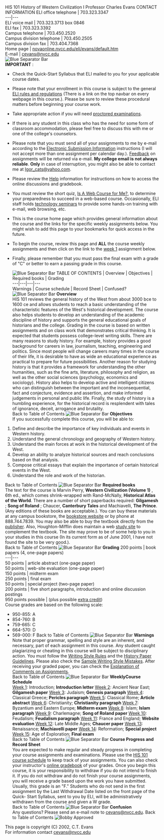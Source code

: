 HIS 101 History of Western Civilization I Professor Charles Evans     CONTACT
INFORMATION ELI office telephone | 703.323.3347  
---|---  
ELI voice mail | 703.323.3713 box 0846  
ELI fax | 703.323.3392  
Campus telephone | 703.450.2520  
Campus division telephone | 703.450.2505  
Campus division fax | 703.404.7368  
Home page |
[novaonline.nvcc.edu/eli/evans/default.htm](http://novaonline.nvcc.edu/eli/evans/default.htm)  
E-mail | [cevans@nvcc.edu](mailto:cevans@nvcc.edu)  
    ![Blue Separator Bar](photos/bluebar.jpg)     
**IMPORTANT** :

  * Check the Quick-Start Syllabus that ELI mailed to you for your applicable course dates.
  * Please note that your enrollment in this course is subject to the general [ELI rules and regulations](http://eli.nvcc.edu/elipps.htm) (There is a link on the top navbar on every webpage in this course.).  Please be sure to review these procedural matters before beginning your course work.
  * Take appropriate action if you will need [proctored examinations](http://eli.nvcc.edu/elipps.htm#proctor).
  * If there is any student in this class who has the need for some form of classroom accommodation, please feel free to discuss this with me or one of the college's counselors.
  * Please note that you must send all of your assignments to me by e-mail according to the [Electronic Submission Information](../resources/submission.html) instructions  (I will not accept more than one assignment per calendar day.).  [Feedback](../Resources/Submission.html#Feedback) on assignments will be returned via e-mail.   **My college email is not always reliable**.    **Only** in case of interruption, you might also be able to contact me at [Igor_cats@yahoo.com](mailto:Igor_cats@yahoo.com).
  * Please review the [Help](../resources/help.html) information for instructions on how to access the online discussions and gradebook.
  * You must review the short quiz, [ Is A Web Course for Me?](../resources/quiz.html), to determine your preparedness to succeed in a web-based course.  Occasionally, ELI staff holds [ technology seminars](http://eli.nvcc.edu/seminars.htm) to provide some hands-on training with e-mail, web browsing, etc.
  * This is the course home page which provides general information about the course and the links for the specific weekly assignments below.  You might wish to add this page to your bookmarks for quick access in the future.
  * To begin the course, review this page and **ALL** the course weekly assignments and then click on the link to the [week 1](details/confirm.html) assignment below.
  * Finally, please remember that you must pass the final exam with a grade of "C" or better to earn a passing grade in this course.

    ![Blue Separator Bar](photos/bluebar.jpg)   TABLE OF CONTENTS | Overview | Objectives | Required books | Grading  
---|---|---|---  
Warnings | Course schedule | Record Sheet | Confused?  
      ![Blue Separator Bar](photos/bluebar.jpg)   **Overview**   
HIS 101 reviews the general history of the West from about 3000 bce to 1600 ce
and allows students to reach a basic understanding of the characteristic
features of the West's historical development.  The course also helps students
to develop an understanding of the academic discipline of history and supports
the general educational goals of historians and the college.  Grading in the
course is based on written assignments and on class work that demonstrates
critical thinking.  It is expected that students possess college-level writing
skills.   There are many reasons to study history.  For example, history
provides a good background for careers in law, journalism, teaching,
engineering and politics.  Since most people will change careers many times in
the course of their life, it is desirable to have as wide an educational
experience as practical to prepare for future possibilities.  Another reason
for studying history is that it provides a framework for understanding the
other humanities, such as the fine arts, literature, philosophy and religion,
as well as the other social sciences (psychology, economics and sociology).
History also helps to develop active and intelligent citizens who can
distinguish between the important and the inconsequential, fact and
conjecture, evidence and assertion, and make informed judgements in personal
and public life.  Finally, the study of history is a humbling experience, for
the historical record is resplendent with tales of ignorance, deceit,
arrogance and brutality.  
Back to Table of Contents     ![Blue Separator Bar](photos/bluebar.jpg)
**Objectives**  
If you successfully complete this course, you will be able to:

  1. Define and describe the importance of key individuals and events in Western history.
  2. Understand the general chronology and geography of Western history.
  3. Understand the main forces at work in the historical development of the West.
  4. Develop an ability to analyze historical sources and reach conclusions based on that analysis.
  5. Compose critical essays that explain the importance of certain historical events in the West.
  6. Understand the role and work of the historian.

Back to Table of Contents     ![Blue Separator Bar](photos/bluebar.jpg)
**Required books**  
The text for the course is Marvin Perry, **Western Civilization (Volume 1)** ,
6th ed., which comes shrink-wrapped with Rand-McNally, **Historical Atlas of
the World**.   There are a number of short paperbacks required:  **Gilgamesh**
; **Song of Roland** ; Chaucer, **Canterbury Tales** and Machiavelli, **The
Prince**.   (Any editions of these books are acceptable.).  You can buy these
materials at any campus bookstore, the [bookstore
website](http://www.bkstore.com/nvcc/) or by phone at 888.744.7839.  You may
also be able to buy the textbook directly from the
[publisher](http://college.hmco.com/cgi-bin/SaCGI.cgi/store.class).  Also,
Houghton-Mifflin does maintain a web [ study
site](http://college.hmco.com/history/west/perry/western_civilization/6e/students/index.html)
to complement the textbook.  The site may prove to be of some help to you in
your studies in this course (In its current form as of June 2001, I have not
found the site to be very good.).  
Back to Table of Contents     ![Blue Separator Bar](photos/bluebar.jpg)
**Grading** 200 points | book papers (4, one-page papers)  
---|---  
50 points | article abstract (one-page paper)  
50 points | web-site evaluation (one-page paper)  
150 points | midterm exam  
250 points | final exam  
50 points | special project (two-page paper)  
200 points | five short paragraphs, introduction and online discussion
postings  
950 points possible | (plus possible [extra
credit](../Resources/ExtraCredit.html))  
  Course grades are based on the following scale:

  * 950-855:  A
  * 854-760:  B
  * 759-665:  C
  * 664-570:  D
  * 569-000:  F 
Back to Table of Contents     ![Blue Separator Bar](photos/bluebar.jpg)
**Warnings**  
Note that proper grammar, spelling and style are an inherent, and necessary,
part of each assignment in this course.  Any student caught plagiarizing or
cheating in this course will be subject to disciplinary action.  You must
follow the [Writing Style Rules](../resources/style.html) and the [History
Paper Guidelines](../resources/guidelines.html).  Please also check the
[Sample Writing Style Mistakes](../resources/mistakes.html).  After receiving
your graded paper, you can check the [Explanation of Comments on
Assignments](../resources/comments.html).  
Back to Table of Contents     ![Blue Separator Bar](photos/bluebar.jpg)
**WeeklyCourse Schedule**  
[Week 1](Details/CONFIRM.html):  Introduction; **Introduction letter**   [Week
2](Details/WEEK2.html):  Ancient Near East; **Gilgamesh paper**  [Week
3](Details/WEEK3.html):  Judaism; **Genesis paragraph**  [Week
4](Details/WEEK4.html):  Classical Greece; **Pericles paragraph**  [Week
5](Details/WEEK5.html):  Classical Rome; **Article abstract**  [Week
6](Details/WEEK6.html):  Christianity; **Christianity paragraph**  [Week
7](Details/WEEK7.html):  Byzantium and Eastern Europe; **Midterm exam**  [Week
8](Details/WEEK8.html):  Islam; **Islam paragraph**  [Week
9](Details/WEEK9.html):  Charlemagne; **Song of Roland paper**  [Week
10](Details/WEEK10.html):  Feudalism; **Feudalism paragraph**  [Week
11](Details/WEEK11.html):  France and England; **Website evaluation**  [Week
12](Details/WEEK12.html):  Late Middle Ages; **Chaucer paper**  [Week
13](Details/WEEK13.html):  Renaissance; **Machiavelli paper**  [Week
14](Details/WEEK14.html):  Reformation; **Special project**  [Week
15](Details/WEEK15.html):  Age of Exploration; **Final exam**  
Back to Table of Contents     ![Blue Separator Bar](photos/bluebar.jpg)
**Course Progress and Record Sheet**  
You are expected to make regular and steady progress in completing your course
assignments and examinations.  Please use the [HIS 101 course
schedule](aids/schedule.html) to keep track of your assignments.  You can also
check your instructor's [online gradebook](../Forums.htm) of your grades.
Once you begin this course, it is your responsibility to withdraw if you do
not intend to finish it.  If you do not withdraw and do not finish your course
assignments, you will receive a grade based upon the work you have submitted.
Usually, this grade is an "F."  Students who do not send in the first
assignment by the Last Withdrawal Date listed on the front page of the Quick-
Start Syllabus, sent to you by ELI, will be administratively withdrawn from
the course and given a W grade.  
Back to Table of Contents     ![Blue Separator Bar](photos/bluebar.jpg)
**Confusion**  
Any questions?  Please send an e-mail note to
[cevans@nvcc.edu](mailto:cevans@nvcc.edu).   Back to Table of Contents
![Bobby Approved](photos/bobbyapproved.gif)  
  
This page is copyright (C) 2002, C.T. Evans  
For information contact [cevans@nvcc.edu](mailto:cevans@nvcc.edu)  

